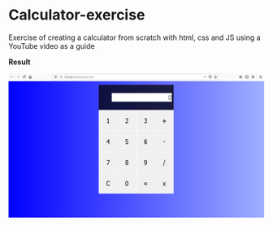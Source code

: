# Calculator-exercise
Exercise of creating a calculator from scratch with html, css and JS using a YouTube video as a guide

**Result**

<img src="img/calculator.png"> 